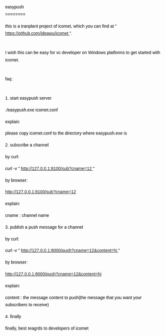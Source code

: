 <div style="line-height:1.7;color:#000000;font-size:14px;font-family:Arial">
    <p>
        easypush
        <br>
        ========
    </p>
    <p>
        this is a tranplant project of icomet, which you can find at "
        <a href="https://github.com/ideawu/icomet" target="_blank">
            https://github.com/ideawu/icomet
        </a>
        ".
    </p>
    <p>
        <br>
        I wish this can be easy for vc developer on Windows platforms to get started
        with icomet.
    </p>
    <p>
        <br>
        faq:
    </p>
    <p>
        <br>
        1. start easypush server
    </p>
    <p>
        ./easypush.exe icomet.conf
    </p>
    <p>
        explain:
    </p>
    <p>
        please copy icomet.conf to the directory where easypush.exe is
    </p>
    <p>
        2. subscribe a channel
    </p>
    <p>
        by curl:
    </p>
    <p>
        curl -v "
        <a href="http://127.0.0.1:8100/sub?cname=12" target="_blank">
            http://127.0.0.1:8100/sub?cname=12
        </a>
        "
    </p>
    <p>
        by browser:
    </p>
    <p>
        <a href="http://127.0.0.1:8100/sub?cname=12" target="_blank">
            http://127.0.0.1:8100/sub?cname=12
        </a>
    </p>
    <p>
        explain:
    </p>
    <p>
        cname : channel name
    </p>
    <p>
        3. publish a push message for a channel
    </p>
    <p>
        by curl:
    </p>
    <p>
        curl -v "
        <a href="http://127.0.0.1:8000/push?cname=12&content=hi" target="_blank">
            http://127.0.0.1:8000/push?cname=12&content=hi
        </a>
        "
    </p>
    <p>
        by browser:
    </p>
    <p>
        <a href="http://127.0.0.1:8000/push?cname=12&content=hi" target="_blank">
            http://127.0.0.1:8000/push?cname=12&content=hi
        </a>
    </p>
    <p>
        explain:
    </p>
    <p>
        content : the message content to push(the message that you want your subscribers
        to receive)
    </p>
    <p>
        4. finally
    </p>
    <p>
        finally, best reagrds to developers of icomet
    </p>
    <p>
        <br>
    </p>
</div>
<br>
<br>
<span title="neteasefooter">
    <span id="netease_mail_footer">
    </span>
</span>
